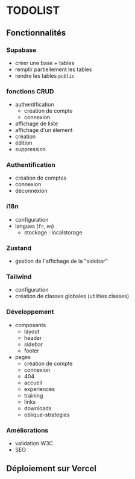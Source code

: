 # TODOLIST

## Fonctionnalités

### Supabase
- créer une base + tables
- remplir partiellement les tables
- rendre les tables `public`
### fonctions CRUD
- authentification
  - création de compte
  - connexion
- affichage de liste
- affichage d'un élement
- création
- édition
- suppression
### Authentification
- création de comptes
- connexion
- déconnexion
### i18n
- configuration
- langues (`fr`, `en`)
  - stockage : localstorage
### Zustand
- gestion de l'affichage de la "sidebar"
### Tailwind
- configuration
- création de classes globales (utilities classes)
### Développement
- composants
  - layout
  - header
  - sidebar
  - footer
- pages
  - création de compte
  - connexion
  - 404
  - accueil
  - experiences
  - training
  - links
  - downloads
  - oblique-strategies
### Améliorations
- validation W3C
- SEO

## Déploiement sur Vercel
